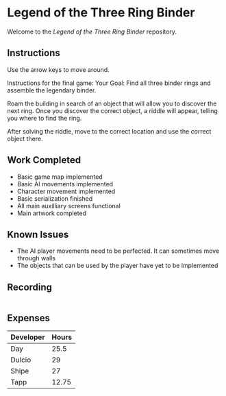 # Legend of the Three Ring Binder
Welcome to the _Legend of the Three Ring Binder_ repository.

## Instructions
Use the arrow keys to move around. 

Instructions for the final game:
Your Goal: Find all three binder rings and assemble the legendary binder.

Roam the building in search of an object that will allow you to discover the next ring.
Once you discover the correct object, a riddle will appear, telling you where to find the ring.

After solving the riddle, move to the correct location and use the correct object there.

## Work Completed
 * Basic game map implemented
 * Basic AI movements implemented
 * Character movement implemented
 * Basic serialization finished
 * All main auxilliary screens functional
 * Main artwork completed

## Known Issues
 * The AI player movements need to be perfected. It can sometimes move through walls
 * The objects that can be used by the player have yet to be implemented


## Recording

![]()

## Expenses

| Developer | Hours |
|---|---|
| Day | 25.5 |
| Dulcio | 29 |
| Shipe | 27 |
| Tapp | 12.75 |
